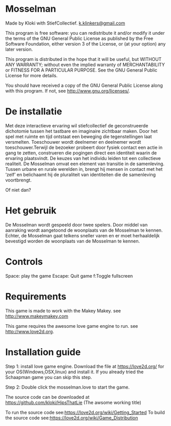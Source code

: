 Mosselman
=========

Made by Kloki with StiefCollectief.
k.klinkers@gmail.com

This program is free software: you can redistribute it and/or modify
it under the terms of the GNU General Public License as published by
the Free Software Foundation, either version 3 of the License, or
(at your option) any later version.

This program is distributed in the hope that it will be useful,
but WITHOUT ANY WARRANTY; without even the implied warranty of
MERCHANTABILITY or FITNESS FOR A PARTICULAR PURPOSE.  See the
GNU General Public License for more details.

You should have received a copy of the GNU General Public License
along with this program.  If not, see <http://www.gnu.org/licenses/>.

De installatie
==============

Met deze interactieve ervaring wil stiefcollectief de geconstrueerde dichotomie tussen het tastbare en imaginaire zichtbaar maken. Door het spel met ruimte en tijd ontstaat een beweging die tegenstellingen laat versmelten. Toeschouwer wordt deelnemer en deelnemer wordt toeschouwer.Terwijl de bezoeker probeert door fysiek contact een actie in gang te zetten, construeren die pogingen direct een identiteit waarin de ervaring plaatsvindt. De keuzes van het individu leiden tot een collectieve realiteit. De Mosselman omvat een element van transitie in de samenleving. Tussen urbane en rurale werelden in, brengt hij mensen in contact met het ‘zelf’ en belichaamt hij de pluraliteit van identiteiten die de samenleving voortbrengt.

Of niet dan?

Het gebruik
===========

De Mosselman wordt gespeeld door twee spelers. Door middel van aanraking wordt aangetoond de woonplaats van de Mosselman te kennen. Echter, de Mosselman gaat telkens sneller varen en er moet herhaaldelijk bevestigd worden de woonplaats van de Mosselman te kennen. 

Controls
========
Space: play the game
Escape: Quit game
f:Toggle fullscreen

Requirements
============

This game is made to work with the Makey Makey. see <http://www.makeymakey.com>

This game requires the awesome love game engine to run. see  <http://www.love2d.org>.


Installation guide
==================
Step 1: install love game engine.
     Download the file at <https://love2d.org/> for your OS(Windows,OSX,linux) and install it.
     If you already tried the Schaapman game you can skip this step.

Step 2: Double click the mosselman.love to start the game.

The source code can be downloaded at <https://github.com/kloki/HipsThatLie> (The awsome working title)

To run the source code see:<https://love2d.org/wiki/Getting_Started>
To build the source code see:<https://love2d.org/wiki/Game_Distribution>